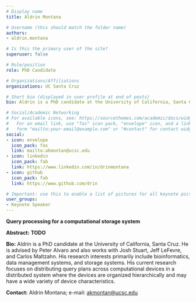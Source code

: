 ```yaml
---
# Display name
title: Aldrin Montana

# Username (this should match the folder name)
authors:
- aldrin.montana

# Is this the primary user of the site?
superuser: false

# Role/position
role: PhD Candidate

# Organizations/Affiliations
organizations: UC Santa Cruz

# Short bio (displayed in user profile at end of posts)
bio: Aldrin is a PhD candidate at the University of California, Santa Cruz. He is advised by Peter Alvaro and also works with Josh Stuart, Jeff LeFevre, and Carlos Maltzahn. His research interests primarily include bioinformatics, data management systems, and storage systems. His current research focuses on distributing query plans across computational devices in a distributed system where the devices are organized hierarchically and may have a wide variety of device characteristics.

# Social/Academic Networking
# For available icons, see: https://sourcethemes.com/academic/docs/widgets/#icons
#   For an email link, use "fas" icon pack, "envelope" icon, and a link in the
#   form "mailto:your-email@example.com" or "#contact" for contact widget.
social:
- icon: envelope
  icon_pack: fas
  link: mailto:akmontan@ucsc.edu
- icon: linkedin
  icon_pack: fab
  link: https://www.linkedin.com/in/drinmontana
- icon: github
  icon_pack: fab
  link: https://www.github.com/drin

# Important: use this to enable a list of pictures for all keynote pictures on the keynote speaker page.
user_groups:
- Keynote Speaker
---
```

**Query processing for a computational storage system**

**Abstract:** __TODO__

**Bio:** Aldrin is a PhD candidate at the University of California, Santa Cruz. He
is advised by Peter Alvaro and also works with Josh Stuart, Jeff LeFevre, and
Carlos Maltzahn. His research interests primarily include bioinformatics, data
management systems, and storage systems. His current research focuses on distributing
query plans across computational devices in a distributed system where the devices are
organized hierarchically and may have a wide variety of device characteristics.

**Contact:** Aldrin Montana; e-mail: akmontan@ucsc.edu
